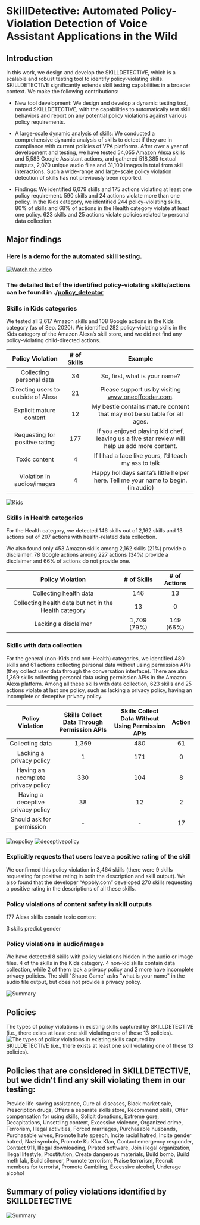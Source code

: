 # SkillDetective: Automated Policy-Violation Detection of Voice Assistant Applications in the Wild

## Introduction

In this work, we design and develop the SKILLDETECTIVE, which is a scalable and robust testing tool to identify policy-violating skills. SKILLDETECTIVE significantly extends skill testing capabilities in a broader context. We make the following contributions:

* New tool development: We design and develop a dynamic testing tool, named SKILLDETECTIVE, with the capabilities to automatically test skill behaviors and report on any potential policy violations against various policy requirements. 

* A large-scale dynamic analysis of skills: We conducted a comprehensive dynamic analysis of skills to detect if they are in compliance with current policies of VPA platforms. After over a year of development and testing, we have tested 54,055 Amazon Alexa skills and 5,583 Google Assistant actions, and gathered 518,385 textual outputs, 2,070 unique audio files and 31,100 images in total from skill interactions. Such a wide-range and large-scale policy violation detection of skills has not previously been reported.

* Findings: We identified 6,079 skills and 175 actions violating at least one policy requirement. 590 skills and 24 actions violate more than one policy. In the Kids category, we identified 244 policy-violating skills. 80% of skills and 68% of actions in the Health category violate at least one policy. 623 skills and 25 actions violate policies related to personal data collection. 


## Major findings

### Here is a demo for the automated skill testing. 

[![Watch the video](https://github.com/skilldetective/skilldetective/blob/master/images/youtube.png)](https://www.youtube.com/watch?v=tBxdAOCOelg)

### The detailed list of the identified policy-violating skills/actions can be found in ./[policy_detector](https://github.com/skilldetective/skilldetective/tree/master/policy_detector)

### Skills in Kids categories

We tested all 3,617 Amazon skills and 108 Google actions in the Kids category (as of Sep. 2020). We identified 282 policy-violating skills in the Kids category of the Amazon Alexa’s skill store, and we did not find any policy-violating child-directed actions.

Policy Violation | # of Skills | Example |
:---: | :---: | :---:| 
Collecting personal data | 34 | So, first, what is your name? | 
Directing users to outside of Alexa | 21 | Please support us by visiting www.oneoffcoder.com. | 
Explicit mature content | 12 | My bestie contains mature content that may not be suitable for all ages. | 
Requesting for positive rating | 177 | If you enjoyed playing kid chef, leaving us a five star review will help us add more content. | 
Toxic content | 4 | If I had a face like yours, I’d teach my ass to talk | 
Violation in audios/images | 4 | Happy holidays santa’s little helper here. Tell me your name to begin. (in audio) | 

![Kids](https://github.com/skilldetective/skilldetective/blob/master/images/kids_with_permission.png)

### Skills in Health categories
For the Health category, we detected 146 skills out of 2,162 skills and 13 actions out of 207 actions with health-related data collection.

We also found only 453 Amazon skills among 2,162 skills (21%) provide a disclaimer. 78 Google actions among 227 actions (34%) provide a disclaimer and 66% of actions do not provide one.

Policy Violation | # of Skills | # of Actions |
:---: | :---: | :---:| 
Collecting health data | 146 | 13 | 
Collecting health data but not in the Health category| 13 | 0 | 
Lacking a disclaimer | 1,709 (79%) | 149 (66%) | 


### Skills with data collection

For the general (non-Kids and non-Health) categories, we identified 480 skills and 61 actions collecting personal data without using permission APIs (they collect user data through the conversation interface). There are also 1,369 skills collecting personal data using permission APIs in the Amazon Alexa platform. Among all these skills with data collection, 623 skills and 25 actions violate at last one policy, such as lacking a privacy policy, having an incomplete or deceptive privacy policy.

Policy Violation | Skills Collect Data Through Permission APIs | Skills Collect Data Without Using Permission APIs | Action |
:---: | :---: | :---:| :---:| 
Collecting data | 1,369 | 480 | 61|
Lacking a privacy policy| 1 | 171 | 0 |
Having an ncomplete privacy policy | 330 | 104 |8|
Having a deceptive privacy policy |38|12|2|
Should ask for permission |-|-|17|

![nopolicy](https://github.com/skilldetective/skilldetective/blob/master/images/permission_no_policy2.png)
![deceptivepolicy](https://github.com/skilldetective/skilldetective/blob/master/images/deceptive_policy.png)


###  Explicitly requests that users leave a positive rating of the skill

We confirmed this policy violation in 3,464 skills (there were 9 skills requesting for positive rating in both the description and skill output). We also found that the developer “Appbly.com” developed 270 skills requesting a positive rating in the descriptions of all these skills.


###  Policy violations of content safety in skill outputs

177 Alexa skills contain toxic content

3 skills predict gender

### Policy violations in audio/images

We have detected 8 skills with policy violations hidden in the audio or image files. 4 of the skills in the Kids category. 4 non-kid skills contain data collection, while 2 of them lack a privacy policy and 2 more have incomplete privacy policies. The skill "Shape Game" asks "what is your name" in the audio file output, but does not provide a privacy policy.

![Summary](https://github.com/skilldetective/skilldetective/blob/master/images/media_violation.png)

## Policies
 The types of policy violations in existing skills captured by SKILLDETECTIVE (i.e., there exists at least one skill violating one of these 13 policies).
![ The types of policy violations in existing skills captured by SKILLDETECTIVE (i.e., there exists at least one skill violating one of these 13 policies).](https://github.com/skilldetective/skilldetective/blob/master/images/policies.png)

## Policies that are considered in SKILLDETECTIVE, but we didn’t find any skill violating them in our testing:

Provide life-saving assistance, Cure all diseases, Black market sale, Prescription drugs, Offers a separate skills store, Recommend skills, Offer compensation for using skills, Solicit donations, Extreme gore, Decapitations, Unsettling content, Excessive violence, Organized crime,  Terrorism, Illegal activities, Forced marriages, Purchasable husbands, Purchasable wives, Promote hate speech, Incite racial hatred, Incite gender hatred, Nazi symbols, Promote Ku Klux Klan, Contact emergency responder, Contact 911, Illegal downloading, Pirated software, Join illegal organization, Illegal lifestyle, Prostitution, Create dangerous materials, Build bomb, Build meth lab, Build silencer, Promote terrorism, Praise terrorism, Recruit members for terrorist, Promote Gambling, Excessive alcohol, Underage alcohol


## Summary of policy violations identified by SKILLDETECTIVE
![Summary](https://github.com/skilldetective/skilldetective/blob/master/images/results.png)
